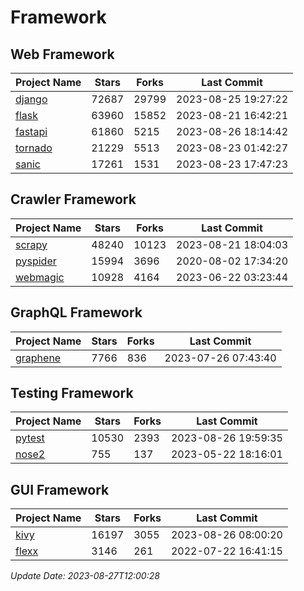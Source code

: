 # Framework

## Web Framework
| Project Name | Stars | Forks | Last Commit |
| ------------ | ----- | ----- | ----------- |
| [django](https://github.com/django/django) | 72687 | 29799 | 2023-08-25 19:27:22 |
| [flask](https://github.com/pallets/flask) | 63960 | 15852 | 2023-08-21 16:42:21 |
| [fastapi](https://github.com/tiangolo/fastapi) | 61860 | 5215 | 2023-08-26 18:14:42 |
| [tornado](https://github.com/tornadoweb/tornado) | 21229 | 5513 | 2023-08-23 01:42:27 |
| [sanic](https://github.com/sanic-org/sanic) | 17261 | 1531 | 2023-08-23 17:47:23 |

## Crawler Framework
| Project Name | Stars | Forks | Last Commit |
| ------------ | ----- | ----- | ----------- |
| [scrapy](https://github.com/scrapy/scrapy) | 48240 | 10123 | 2023-08-21 18:04:03 |
| [pyspider](https://github.com/binux/pyspider) | 15994 | 3696 | 2020-08-02 17:34:20 |
| [webmagic](https://github.com/code4craft/webmagic) | 10928 | 4164 | 2023-06-22 03:23:44 |

## GraphQL Framework
| Project Name | Stars | Forks | Last Commit |
| ------------ | ----- | ----- | ----------- |
| [graphene](https://github.com/graphql-python/graphene) | 7766 | 836 | 2023-07-26 07:43:40 |

## Testing Framework
| Project Name | Stars | Forks | Last Commit |
| ------------ | ----- | ----- | ----------- |
| [pytest](https://github.com/pytest-dev/pytest) | 10530 | 2393 | 2023-08-26 19:59:35 |
| [nose2](https://github.com/nose-devs/nose2) | 755 | 137 | 2023-05-22 18:16:01 |

## GUI Framework
| Project Name | Stars | Forks | Last Commit |
| ------------ | ----- | ----- | ----------- |
| [kivy](https://github.com/kivy/kivy) | 16197 | 3055 | 2023-08-26 08:00:20 |
| [flexx](https://github.com/flexxui/flexx) | 3146 | 261 | 2022-07-22 16:41:15 |

*Update Date: 2023-08-27T12:00:28*